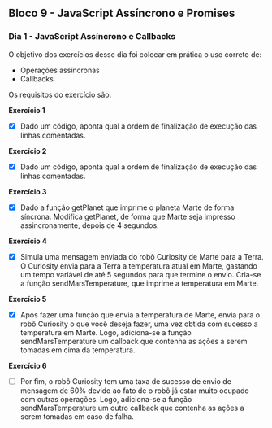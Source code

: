 ## Bloco 9 - JavaScript Assíncrono e Promises
### Dia 1 - JavaScript Assíncrono e Callbacks

O objetivo dos exercícios desse dia foi colocar em prática o uso correto de:

- Operações assíncronas
- Callbacks

Os requisitos do exercí­cio são:

**Exercício 1**
- [x] Dado um código, aponta qual a ordem de finalização de execução das linhas comentadas.

**Exercício 2**
- [x] Dado um código, aponta qual a ordem de finalização de execução das linhas comentadas.

**Exercício 3**
- [x] Dado a função getPlanet que imprime o planeta Marte de forma síncrona. Modifica getPlanet, de forma que Marte seja impresso assincronamente, depois de 4 segundos.

**Exercício 4**
- [x] Simula uma mensagem enviada do robô Curiosity de Marte para a Terra. O Curiosity envia para a Terra a temperatura atual em Marte, gastando um tempo variável de até 5 segundos para que termine o envio. Cria-se a função sendMarsTemperature, que imprime a temperatura em Marte.


**Exercício 5**
- [x] Após fazer uma função que envia a temperatura de Marte, envia para o robô Curiosity o que você deseja fazer, uma vez obtida com sucesso a temperatura em Marte. Logo, adiciona-se a função sendMarsTemperature um callback que contenha as ações a serem tomadas em cima da temperatura.

**Exercício 6**
- [ ] Por fim, o robô Curiosity tem uma taxa de sucesso de envio de mensagem de 60% devido ao fato de o robô já estar muito ocupado com outras operações. Logo, adiciona-se a função sendMarsTemperature um outro callback que contenha as ações a serem tomadas em caso de falha.
